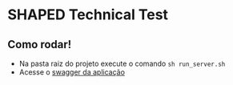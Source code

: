 # SHAPED Technical Test

## Como rodar!
- Na pasta raiz do projeto execute o comando
 `sh run_server.sh`
- Acesse o [swagger da aplicação](127.0.0.1:8000/swagger/)
